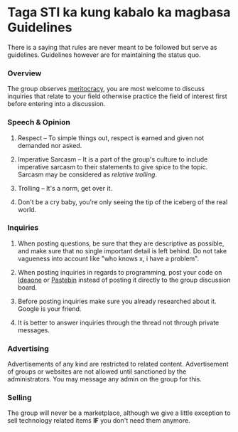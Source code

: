 # Taga STI ka kung kabalo ka magbasa Guidelines
There is a saying that rules are never meant to be followed but serve as guidelines. Guidelines however are for maintaining the status quo.

### Overview
The group observes [meritocracy](http://en.wikipedia.org/wiki/Meritocracy), you are most welcome to discuss inquiries that relate to your field otherwise practice the field of interest first before entering into a discussion.

### Speech & Opinion
1. Respect – To simple things out, respect is earned and given not demanded nor asked.

2. Imperative Sarcasm – It is a part of the group's culture to include imperative sarcasm to their statements to give spice to the topic. Sarcasm may be considered as *relative trolling*.

3. Trolling – It's a norm, get over it.

4. Don't be a cry baby, you're only seeing the tip of the iceberg of the real world.

### Inquiries
1. When posting questions, be sure that they are descriptive as possible, and make sure that no single important detail is left behind. Do not take vagueness into account like "who knows x, i have a problem".

2. When posting inquiries in regards to programming, post your code on [Ideaone](http://ideone.com) or [Pastebin](http://pastebin.com) instead of posting it directly to the group discussion board.

3. Before posting inquiries make sure you already researched about it. Google is your friend.

4. It is better to answer inquiries through the thread not through private messages.

### Advertising
Advertisements of any kind are restricted to related content. Advertisement of groups or websites are not allowed until sanctioned by the administrators. You may message any admin on the group for this.

### Selling
The group will never be a marketplace, although we give a little exception to sell technology related items **IF** you don't need them anymore.
